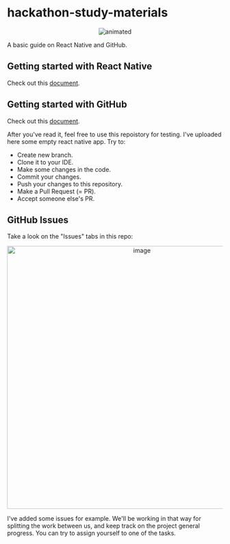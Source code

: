 # hackathon-study-materials

<p align="center">
  <img src="https://user-images.githubusercontent.com/35609587/97498745-63bb0100-1975-11eb-8c74-309097b1fd00.gif" alt="animated" />
</p>

A basic guide on React Native and GitHub.

## Getting started with React Native
Check out this [document](https://docs.google.com/document/d/1RxCS-wx9j4AybgooKckxfQGlzkO3CHE6LhwJEwwcu7c/edit?usp=sharing).


## Getting started with GitHub
Check out this [document]().

After you've read it, feel free to use this repoistory for testing.
I've uploaded here some empty react native app. Try to:
- Create new branch.
- Clone it to your IDE.
- Make some changes in the code.
- Commit your changes.
- Push your changes to this repository.
- Make a Pull Request (= PR).
- Accept someone else's PR.

## GitHub Issues
Take a look on the "Issues" tabs in this repo:

<p align="center">
  <img width="614" alt="image" src="https://user-images.githubusercontent.com/35609587/97493961-6108dd80-196e-11eb-96d8-e8e9cdc4e50b.PNG">
</p>

I've added some issues for example. We'll be working in that way for splitting the work between us, and keep track on the project general progress.
You can try to assign yourself to one of the tasks.

